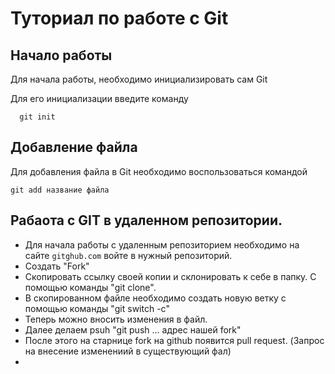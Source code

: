 # Туториал по работе с Git

## Начало работы

Для начала работы, необходимо инициализировать сам Git

Для его инициализации введите команду 

```
  git init
```

## Добавление файла

Для добавления файла в Git необходимо воспользоваться командой 

```
git add название файла
```
## Рабаота с GIT в удаленном репозитории.

- Для начала работы с удаленным репозиторием необходимо на сайте ```gitghub.com``` войте в нужный репозиторий.
- Создать "Fork"
- Скопировать ссылку своей копии и склонировать к себе в папку. С помощью команды "git clone".
- В скопированном файле необходимо создать новую ветку с помощью команды "git switch -c"
- Теперь можно вносить изменения в файл.
- Далее делаем psuh "git push ...  адрес нашей fork"
- После этого на старнице fork на github появится pull request. (Запрос на внесение изменениий в существующий фал)
- 
